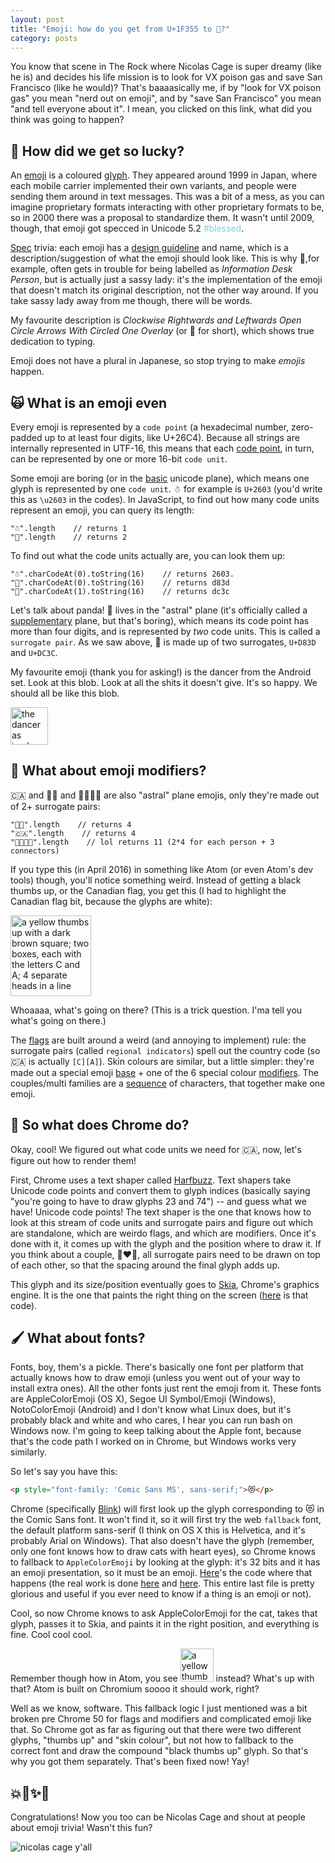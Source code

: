 ```yaml
---
layout: post
title: "Emoji: how do you get from U+1F355 to 🍕?"
category: posts
---
```


You know that scene in The Rock where Nicolas Cage is super dreamy (like he is)
and decides his life mission is to look for VX poison gas and save San Francisco (like he would)?
That's baaaasically me, if by "look for VX poison gas" you mean "nerd out on emoji", and
by "save San Francisco" you mean "and tell everyone about it".
I mean, you clicked on this link, what did you think was going to happen?


<h2>🍿 How did we get so lucky?</h2>

An [emoji](https://en.wikipedia.org/wiki/Emoji) is a coloured [glyph](https://en.wikipedia.org/wiki/Glyph). They appeared around 1999 in Japan, where each mobile carrier implemented their own variants, and people
were sending them around in text messages. This was a bit of a mess, as
you can imagine proprietary formats interacting with other proprietary formats to be, so in 2000
there was a proposal to standardize them. It wasn't until 2009, though, that emoji got specced
in Unicode 5.2 <span style="color:#7ccdea;">#blessed</span>.

[Spec](http://unicode.org/reports/tr51/) trivia: each emoji has a [design guideline](http://unicode.org/reports/tr51/#Design_Guidelines)
and name, which is a description/suggestion of what the
emoji should look like. This is why 💁,for example, often gets in trouble for being
labelled as _Information Desk Person_, but is actually just a sassy lady: it's the
implementation of the emoji that doesn't match its original description, not the
other way around. If you take sassy lady away from me though, there will be words.

My favourite description is
_Clockwise Rightwards and Leftwards
Open Circle Arrows With Circled One Overlay_ (or 🔂 for short), which shows true dedication to typing.

Emoji does not have a plural in Japanese, so stop trying to make _emojis_ happen.

<h2 style="border-left-color:#fbcd46;">🙀 What is an emoji even</h2>

Every emoji is represented by a `code point` (a hexadecimal number, zero-padded up to at least four digits, like U+26C4).
Because all strings are internally represented in UTF-16, this means that each [code point](https://en.wikipedia.org/wiki/Code_point), in turn, can be represented by one or more 16-bit `code unit`.

Some emoji are boring (or in the [basic](https://en.wikipedia.org/wiki/Plane_(Unicode)#Basic_Multilingual_Plane) unicode plane), which means one glyph is represented by one `code unit`.
 ☃ for example is `U+2603` (you'd write this as `\u2603` in the codes). In JavaScript, to find out how many code units represent an emoji, you can query its length:

```
"☃".length    // returns 1
"🐼".length    // returns 2
```

To find out what the code units actually are, you can look them up:

```
"☃".charCodeAt(0).toString(16)    // returns 2603.
"🐼".charCodeAt(0).toString(16)    // returns d83d
"🐼".charCodeAt(1).toString(16)    // returns dc3c
```

Let's talk about panda! 🐼 lives in the "astral" plane (it's officially
called a [supplementary](https://en.wikipedia.org/wiki/Plane_(Unicode)#Supplementary_Multilingual_Plane) plane, but that's boring), which means its
code point has more than four digits, and is represented by _two_ code units. This
is called a `surrogate pair`. As we saw above, 🐼 is made up of two
surrogates, `U+D83D` and `U+DC3C`.

My favourite emoji (thank you for asking!) is the dancer from the Android set. Look
at this blob. Look at all the shits it doesn't give. It's so happy. We should all be like this blob.

<img width="60" alt="the dancer as implemented on android, a beautiful blob with a rose in its teeth" src="https://cloud.githubusercontent.com/assets/1369170/14198590/c07a7d14-f790-11e5-9d95-499731513ab3.png">

<h2 style="border-left-color:#f19fd9;">🙋 What about emoji modifiers?</h2>

🇨🇦 and 👍🏿 and 👨‍👨‍👧‍👧 are also
"astral" plane emojis, only they're made out of 2+ surrogate pairs:

```
"👍🏿".length    // returns 4
"🇨🇦".length    // returns 4
"👨‍👨‍👧‍👧".length    // lol returns 11 (2*4 for each person + 3 connectors)
```

If you type this (in April 2016) in something like Atom (or even Atom's dev tools) though,
you'll notice something weird. Instead of getting a black thumbs up, or the Canadian flag, you get this (I had to highlight the Canadian flag bit, because the glyphs are white):

<img width="129" alt="a yellow thumbs up with a dark brown square; two boxes, each with the letters C and A; 4 separate heads in a line" src="https://cloud.githubusercontent.com/assets/1369170/14193347/def54478-f758-11e5-95ca-bc8b5988874c.png">

Whoaaaa, what's going on there? (This is a trick question. I'ma tell you what's going on there.)

The [flags](http://unicode.org/reports/tr51/#Flags) are built around a weird (and annoying to implement) rule: the
surrogate pairs (called `regional indicators`) spell out the country code (so
🇨🇦 is actually `[C][A]`). Skin colours are similar, but a little simpler:
they're made out a special emoji [base](http://unicode.org/reports/tr51/#Subject_Emoji_Modifiers) + one of the 6 special colour [modifiers](http://unicode.org/reports/tr51/#Emoji_Modifiers_Table). The couples/multi
families are a [sequence](http://www.unicode.org/emoji/charts/emoji-zwj-sequences.html) of characters, that together make one emoji.

<h2 style="border-left-color:#a77be3;">👾 So what does Chrome do?</h2>
Okay, cool! We figured out what code units we need for 🇨🇦, now, let's figure
out how to render them!

First, Chrome uses a text shaper called [Harfbuzz](http://harfbuzz.org/). Text shapers
take Unicode code points and convert them to glyph indices (basically saying "you're going to 
have to draw glyphs 23 and 74") -- and guess what we have! Unicode
code points! The text shaper is the one that knows how to look at this stream
of code units and surrogate pairs and figure out which are standalone, which
are weirdo flags, and which are modifiers. Once it's done with it, it comes
up with the glyph and the position where to draw it. If you think about a couple,
👩‍❤️‍👩, all surrogate pairs need to be drawn on
top of each other, so that the spacing around the final glyph adds up.

This glyph and its size/position eventually goes to [Skia](https://en.wikipedia.org/wiki/Skia_Graphics_Engine),
Chrome's graphics engine. It is the one that paints the right thing on the screen ([here](https://code.google.com/p/chromium/codesearch#chromium/src/third_party/skia/src/ports/SkFontHost_mac.cpp&l=1257) is that code).

<h2 style="border-left-color:#5b86f7;">🖌 What about fonts?</h2>

Fonts, boy, them's a pickle. There's basically one font per platform that
actually knows how to draw emoji (unless you went out of your way to
install extra ones). All the other fonts just rent the emoji from it.
These fonts are AppleColorEmoji (OS X), Segoe UI Symbol/Emoji (Windows),
NotoColorEmoji (Android) and I don't know what Linux does, but it's probably
black and white and who cares, I hear you can run bash on Windows now. I'm going to keep talking about the Apple font, because that's
the code path I worked on in Chrome, but Windows works very similarly.

So let's say you have this:

```html
<p style="font-family: 'Comic Sans MS', sans-serif;">😻</p>
```

Chrome (specifically [Blink](https://en.wikipedia.org/wiki/Blink_(web_engine))) will first look up the glyph corresponding to 😻 in the Comic Sans font.
It won't find it, so it will first try the web `fallback` font, the default
platform sans-serif (I think on OS X this is Helvetica, and it's probably
Arial on Windows). That also doesn't have the glyph (remember, only one font
knows how to draw cats with heart eyes), so Chrome knows to fallback to
`AppleColorEmoji` by looking at the glyph: it's 32 bits and it has an emoji presentation,
so it must be an emoji. [Here](https://code.google.com/p/chromium/codesearch#chromium/src/third_party/WebKit/Source/platform/fonts/mac/FontCacheMac.mm&q=fontcachemac&sq=package:chromium&type=cs&l=91)'s the code
where that happens (the real work is done [here](https://code.google.com/p/chromium/codesearch#chromium/src/third_party/WebKit/Source/platform/fonts/SymbolsIterator.cpp&q=FontFallbackPriority::EmojiEmoji&sq=package:chromium&type=cs&l=23) and [here](https://code.google.com/p/chromium/codesearch#chromium/src/third_party/WebKit/Source/platform/fonts/CharacterEmoji.cpp&l=95). This entire last file is pretty glorious and useful if you ever need to know if a thing is an emoji or not).

Cool, so now Chrome knows to ask AppleColorEmoji for the cat, takes that glyph,
passes it to Skia, and paints it
in the right position, and everything is fine. Cool cool cool.

Remember though how in Atom, you see <img width="53" alt="a yellow thumbs up with a dark brown square" style="display:inline-block;" src="https://cloud.githubusercontent.com/assets/1369170/14195194/5704b2a2-f76b-11e5-922c-d4753861d55f.png">
 instead? What's up with that?
Atom is built on Chromium soooo it should work, right?

Well as we know, software. This fallback logic I just mentioned was a bit
broken pre Chrome 50 for flags and modifiers and complicated emoji like that.
So Chrome got as far as figuring out that there were two different glyphs,
"thumbs up" and "skin colour", but not how to fallback to the correct font 
and draw the compound "black thumbs up" glyph. So that's why you got them separately. That's
been fixed now! Yay!


<h2 style="border-left-color:#ed2f20;">💥🙌✨💝</h2>

Congratulations! Now you too can be Nicolas Cage and shout at people about
emoji trivia! Wasn't this fun?

![nicolas cage y'all](https://media.giphy.com/media/RrVzUOXldFe8M/giphy.gif)

